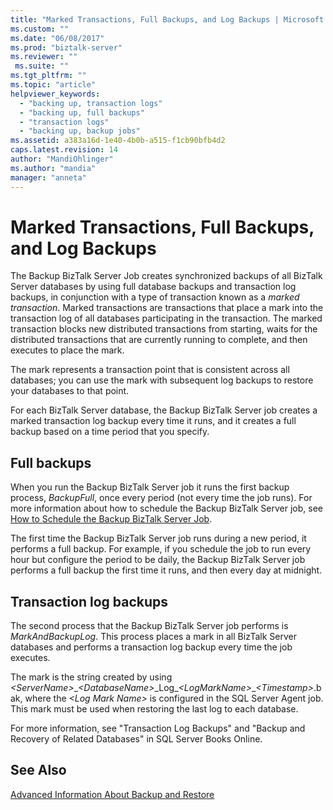 ```yaml
---
title: "Marked Transactions, Full Backups, and Log Backups | Microsoft Docs"
ms.custom: ""
ms.date: "06/08/2017"
ms.prod: "biztalk-server"
ms.reviewer: ""
 ms.suite: ""
ms.tgt_pltfrm: ""
ms.topic: "article"
helpviewer_keywords: 
  - "backing up, transaction logs"
  - "backing up, full backups"
  - "transaction logs"
  - "backing up, backup jobs"
ms.assetid: a383a16d-1e40-4b0b-a515-f1cb90bfb4d2
caps.latest.revision: 14
author: "MandiOhlinger"
ms.author: "mandia"
manager: "anneta"
---
```

# Marked Transactions, Full Backups, and Log Backups
The Backup BizTalk Server Job creates synchronized backups of all BizTalk Server databases by using full database backups and transaction log backups, in conjunction with a type of transaction known as a *marked transaction*. Marked transactions are transactions that place a mark into the transaction log of all databases participating in the transaction. The marked transaction blocks new distributed transactions from starting, waits for the distributed transactions that are currently running to complete, and then executes to place the mark.  
  
 The mark represents a transaction point that is consistent across all databases; you can use the mark with subsequent log backups to restore your databases to that point.  
  
 For each BizTalk Server database, the Backup BizTalk Server job creates a marked transaction log backup every time it runs, and it creates a full backup based on a time period that you specify.  
  
## Full backups  
 When you run the Backup BizTalk Server job it runs the first backup process, *BackupFull*, once every period (not every time the job runs). For more information about how to schedule the Backup BizTalk Server job, see [How to Schedule the Backup BizTalk Server Job](../core/how-to-schedule-the-backup-biztalk-server-job.md).  
  
 The first time the Backup BizTalk Server job runs during a new period, it performs a full backup. For example, if you schedule the job to run every hour but configure the period to be daily, the Backup BizTalk Server job performs a full backup the first time it runs, and then every day at midnight.  
  
## Transaction log backups  
 The second process that the Backup BizTalk Server job performs is *MarkAndBackupLog*. This process places a mark in all BizTalk Server databases and performs a transaction log backup every time the job executes.  
  
 The mark is the string created by using *\<ServerName>*_*\<DatabaseName>*_Log\_*\<LogMarkName>*\_*\<Timestamp>*.bak, where the *\<Log Mark Name>* is configured in the SQL Server Agent job. This mark must be used when restoring the last log to each database.  
  
 For more information, see "Transaction Log Backups" and "Backup and Recovery of Related Databases" in SQL Server Books Online.  
  
## See Also  
 [Advanced Information About Backup and Restore](../core/advanced-information-about-backup-and-restore1.md)